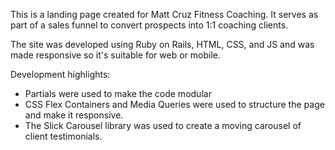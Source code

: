 This is a landing page created for Matt Cruz Fitness Coaching. It serves as part of a sales funnel to convert prospects into 1:1 coaching clients. 

The site was developed using Ruby on Rails, HTML, CSS, and JS and was made responsive so it's suitable for web or mobile. 

Development highlights:
- Partials were used to make the code modular
- CSS Flex Containers and Media Queries were used to structure the page and make it responsive. 
- The Slick Carousel library was used to create a moving carousel of client testimonials. 




